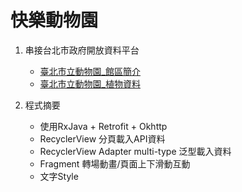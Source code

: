 # 快樂動物園

[logo]: https://github.com/miaowBoss/HappyZoo/blob/master/images/web_hi_res_512.png "Happy Zoo"

1. 串接台北市政府開放資料平台
   - [臺北市立動物園_館區簡介](https://data.taipei/dataset/detail/metadata?id=1ed45a8a-d26a-4a5f-b544-788a4071eea2)
   - [臺北市立動物園_植物資料](https://data.taipei/dataset/detail/metadata?id=48c4d6a7-4b09-4d1f-9739-ee837d302bd1)
   
2. 程式摘要
   - 使用RxJava + Retrofit + Okhttp
   - RecyclerView 分頁載入API資料
   - RecyclerView Adapter multi-type 泛型載入資料
   - Fragment     轉場動畫/頁面上下滑動互動
   - 文字Style
